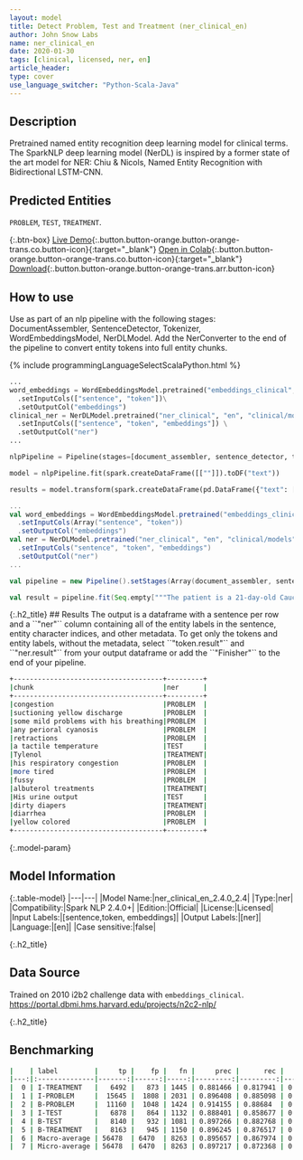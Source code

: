 ```yaml
---
layout: model
title: Detect Problem, Test and Treatment (ner_clinical_en)
author: John Snow Labs
name: ner_clinical_en
date: 2020-01-30
tags: [clinical, licensed, ner, en]
article_header:
type: cover
use_language_switcher: "Python-Scala-Java"
---
```


## Description

Pretrained named entity recognition deep learning model for clinical terms. The SparkNLP deep learning model (NerDL) is inspired by a former state of the art model for NER: Chiu & Nicols, Named Entity Recognition with Bidirectional LSTM-CNN.

## Predicted Entities 
``PROBLEM``, ``TEST``, ``TREATMENT``.

{:.btn-box}
[Live Demo](https://demo.johnsnowlabs.com/healthcare/NER_SIGN_SYMP/){:.button.button-orange.button-orange-trans.co.button-icon}{:target="_blank"}
[Open in Colab](https://githubtocolab.com/JohnSnowLabs/spark-nlp-workshop/blob/master/tutorials/Certification_Trainings/Healthcare/1.Clinical_Named_Entity_Recognition_Model.ipynb){:.button.button-orange.button-orange-trans.co.button-icon}{:target="_blank"}
[Download](https://s3.amazonaws.com/auxdata.johnsnowlabs.com/clinical/models/ner_clinical_en_2.4.0_2.4_1580237286004.zip){:.button.button-orange.button-orange-trans.arr.button-icon}


## How to use

Use as part of an nlp pipeline with the following stages: DocumentAssembler, SentenceDetector, Tokenizer, WordEmbeddingsModel, NerDLModel. Add the NerConverter to the end of the pipeline to convert entity tokens into full entity chunks.

<div class="tabs-box" markdown="1">

{% include programmingLanguageSelectScalaPython.html %}


```python
...
word_embeddings = WordEmbeddingsModel.pretrained("embeddings_clinical", "en", "clinical/models")\
  .setInputCols(["sentence", "token"])\
  .setOutputCol("embeddings")
clinical_ner = NerDLModel.pretrained("ner_clinical", "en", "clinical/models") \
  .setInputCols(["sentence", "token", "embeddings"]) \
  .setOutputCol("ner")
...

nlpPipeline = Pipeline(stages=[document_assembler, sentence_detector, tokenizer, word_embeddings, clinical_ner, ner_converter])

model = nlpPipeline.fit(spark.createDataFrame([[""]]).toDF("text"))

results = model.transform(spark.createDataFrame(pd.DataFrame({"text": ["""The patient is a 21-day-old Caucasian male here for 2 days of congestion - mom has been suctioning yellow discharge from the patient's nares, plus she has noticed some mild problems with his breathing while feeding (but negative for any perioral cyanosis or retractions). One day ago, mom also noticed a tactile temperature and gave the patient Tylenol. Baby also has had some decreased p.o. intake. His normal breast-feeding is down from 20 minutes q.2h. to 5 to 10 minutes secondary to his respiratory congestion. He sleeps well, but has been more tired and has been fussy over the past 2 days. The parents noticed no improvement with albuterol treatments given in the ER. His urine output has also decreased; normally he has 8 to 10 wet and 5 dirty diapers per 24 hours, now he has down to 4 wet diapers per 24 hours. Mom denies any diarrhea. His bowel movements are yellow colored and soft in nature."""]})))

```

```scala
...
val word_embeddings = WordEmbeddingsModel.pretrained("embeddings_clinical", "en", "clinical/models")
  .setInputCols(Array("sentence", "token"))
  .setOutputCol("embeddings")
val ner = NerDLModel.pretrained("ner_clinical", "en", "clinical/models")
  .setInputCols("sentence", "token", "embeddings")
  .setOutputCol("ner")
...

val pipeline = new Pipeline().setStages(Array(document_assembler, sentence_detector, tokenizer, word_embeddings, ner, ner_converter))

val result = pipeline.fit(Seq.empty["""The patient is a 21-day-old Caucasian male here for 2 days of congestion - mom has been suctioning yellow discharge from the patient's nares, plus she has noticed some mild problems with his breathing while feeding (but negative for any perioral cyanosis or retractions). One day ago, mom also noticed a tactile temperature and gave the patient Tylenol. Baby also has had some decreased p.o. intake. His normal breast-feeding is down from 20 minutes q.2h. to 5 to 10 minutes secondary to his respiratory congestion. He sleeps well, but has been more tired and has been fussy over the past 2 days. The parents noticed no improvement with albuterol treatments given in the ER. His urine output has also decreased; normally he has 8 to 10 wet and 5 dirty diapers per 24 hours, now he has down to 4 wet diapers per 24 hours. Mom denies any diarrhea. His bowel movements are yellow colored and soft in nature."""].toDS.toDF("text")).transform(data)

```

</div>
{:.h2_title}
## Results
The output is a dataframe with a sentence per row and a ``"ner"`` column containing all of the entity labels in the sentence, entity character indices, and other metadata. To get only the tokens and entity labels, without the metadata, select ``"token.result"`` and ``"ner.result"`` from your output dataframe or add the ``"Finisher"`` to the end of your pipeline.

```bash
+-------------------------------------+---------+
|chunk                                |ner      |
+-------------------------------------+---------+
|congestion                           |PROBLEM  |
|suctioning yellow discharge          |PROBLEM  |
|some mild problems with his breathing|PROBLEM  |
|any perioral cyanosis                |PROBLEM  |
|retractions                          |PROBLEM  |
|a tactile temperature                |TEST     |
|Tylenol                              |TREATMENT|
|his respiratory congestion           |PROBLEM  |
|more tired                           |PROBLEM  |
|fussy                                |PROBLEM  |
|albuterol treatments                 |TREATMENT|
|His urine output                     |TEST     |
|dirty diapers                        |TREATMENT|
|diarrhea                             |PROBLEM  |
|yellow colored                       |PROBLEM  |
+-------------------------------------+---------+
```

{:.model-param}
## Model Information

{:.table-model}
|---|---|
|Model Name:|ner_clinical_en_2.4.0_2.4|
|Type:|ner|
|Compatibility:|Spark NLP 2.4.0+|
|Edition:|Official|
|License:|Licensed|
|Input Labels:|[sentence,token, embeddings]|
|Output Labels:|[ner]|
|Language:|[en]|
|Case sensitive:|false|

{:.h2_title}
## Data Source
Trained on 2010 i2b2 challenge data with `embeddings_clinical`.
https://portal.dbmi.hms.harvard.edu/projects/n2c2-nlp/

{:.h2_title}
## Benchmarking
```bash
|    | label         |     tp |    fp |   fn |     prec |      rec |       f1 |
|---:|:--------------|-------:|------:|-----:|---------:|---------:|---------:|
|  0 | I-TREATMENT   |   6492 |   873 | 1445 | 0.881466 | 0.817941 | 0.848517 |
|  1 | I-PROBLEM     |  15645 |  1808 | 2031 | 0.896408 | 0.885098 | 0.890717 |
|  2 | B-PROBLEM     |  11160 |  1048 | 1424 | 0.914155 | 0.88684  | 0.90029  |
|  3 | I-TEST        |   6878 |   864 | 1132 | 0.888401 | 0.858677 | 0.873286 |
|  4 | B-TEST        |   8140 |   932 | 1081 | 0.897266 | 0.882768 | 0.889958 |
|  5 | B-TREATMENT   |   8163 |   945 | 1150 | 0.896245 | 0.876517 | 0.886271 |
|  6 | Macro-average | 56478  | 6470  | 8263 | 0.895657 | 0.867974 | 0.881598 |
|  7 | Micro-average | 56478  | 6470  | 8263 | 0.897217 | 0.872368 | 0.884618 |
```